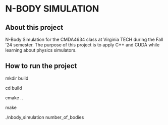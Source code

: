 # N-BODY SIMULATION

## About this project 

N-Body Simulation for the CMDA4634 class at Virginia TECH during the Fall '24 semester.
The purpose of this project is to apply C++ and CUDA while learning about physics simulators.

## How to run the project
mkdir build

cd build 

cmake ..

make

./nbody_simulation number_of_bodies
